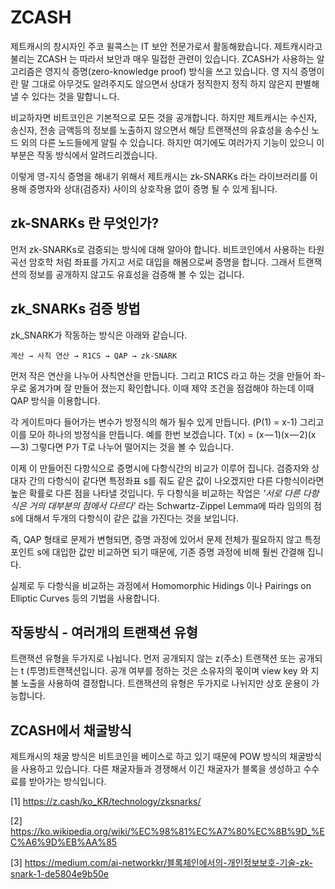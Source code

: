 # ZCASH

제트캐시의 창시자인 주코 윌콕스는 IT 보안 전문가로서 활동해왔습니다. 
제트캐시라고 불리는 ZCASH 는 따라서 보안과 매우 밀접한 관련이 있습니다. 
ZCASH가 사용하는 알고리즘은 영지식 증명(zero-knowledge proof) 방식을 쓰고 있습니다. 영 지식 증명이란 말 그대로 아무것도 알려주지도 않으면서 상대가 정직한지 정직 하지 않은지 판별해 낼 수 있다는 것을 말합니ㄴ다. 

비교하자면 비트코인은 기본적으로 모든 것을 공개합니다. 하지만 제트캐시는 수신자, 송신자, 전송 금액등의 정보를 노출하지 않으면서 해당 트랜잭션의 유효성을 송수신 노드 외의 다른 노드들에게 알릴 수 있습니다. 하지만 여기에도 여러가지 기능이 있으니 이 부분은 작동 방식에서 알려드리겠습니다. 


이렇게 영-지식 증명을 해내기 위해서 제트캐시는 zk-SNARKs 라는 라이브러리를 이용해 증명자와 상대(검증자) 사이의 상호작용 없이 증명 될 수 있게 됩니다.





## zk-SNARKs 란 무엇인가?


 먼저 zk-SNARKs로 검증되는 방식에 대해 알아야 합니다.
 비트코인에서 사용하는 타원곡선 암호학 처럼 좌표를 가지고 서로 대입을 해봄으로써 증명을 합니다. 그래서 트랜잭션의 정보를 공개하지 않고도 유효성을 검증해 볼 수 있는 겁니다.





## zk_SNARKs 검증 방법

zk_SNARK가 작동하는 방식은 아래와 같습니다.

    계산 → 사칙 연산 → R1CS → QAP → zk-SNARK

먼저 작은 연산을 나누어 사칙연산을 만듭니다. 그리고 R1CS 라고 하는 것을 만들어 좌-우로 옮겨가며 잘 만들어 졌는지 확인합니다. 이때 제약 조건을 점검해야 하는데 이때 QAP 방식을 이용합니다. 

각 게이트마다 들어가는 변수가 방정식의 해가 될수 있게 만듭니다. (P(1) = x-1)  그리고 이를 모아 하나의 방정식을 만듭니다. 예를 한번 보겠습니다. T(x) = (x — 1)(x — 2)(x — 3) 그렇다면 P가 T로 나누어 떨어지는 것을 볼 수 있습니다.

이제 이 만들어진 다항식으로 증명시에 다항식간의 비교가 이루어 집니다. 검증자와 상대자 간의 다항식이 같다면 특정좌표 s를 줘도 같은 값이 나오겠지만 다른 다항식이라면 높은 확률로 다른 점을 나타낼 것입니다. 두 다항식을 비교하는 작업은 *'서로 다른 다항식은 거의 대부분의 점에서 다르다'* 라는 Schwartz-Zippel Lemma에 따라 임의의 점 s에 대해서 두개의 다항식이 같은 값을 가진다는 것을 보입니다.

즉, QAP 형태로 문제가 변형되면, 증명 과정에 있어서 문제 전체가 필요하지 않고 특정 포인트 s에 대입한 값만 비교하면 되기 때문에, 기존 증명 과정에 비해 훨씬 간결해 집니다.

실제로 두 다항식을 비교하는 과정에서 Homomorphic Hidings 이나 Pairings on Elliptic Curves 등의 기법을 사용합니다.





## 작동방식 - 여러개의 트랜잭션 유형

트랜잭션 유형을 두가지로 나뉩니다. 
먼저 공개되지 않는 z(주소) 트랜잭션 또는 공개되는 t (투명)트랜잭션입니다. 
공개 여부를 정하는 것은 소유자의 몫이며 view key 와 지불 노출을 사용하여 결정합니다.
트랜잭션의 유형은 두가지로 나뉘지만 상호 운용이 가능합니다.






## ZCASH에서 채굴방식 


 제트캐시의 채굴 방식은 비트코인을 베이스로 하고 있기 때문에 POW 방식의 채굴방식을 사용하고 있습니다. 
 다른 채굴자들과 경쟁해서 이긴 채굴자가 블록을 생성하고 수수료를 받아가는 방식입니다.





[1] https://z.cash/ko_KR/technology/zksnarks/

[2] https://ko.wikipedia.org/wiki/%EC%98%81%EC%A7%80%EC%8B%9D_%EC%A6%9D%EB%AA%85

[3] https://medium.com/ai-networkkr/블록체인에서의-개인정보보호-기술-zk-snark-1-de5804e9b50e